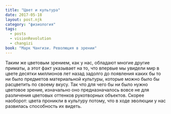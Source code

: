 ```yaml
---
title: "Цвет и культура"
date: 2017-05-18
layout: post.njk
category: "физиология"
tags:
  - posts
  - visionRevolution
  - changizi
book: "Марк Чангизи. Революция в зрении"
---
```


Таким же цветовым зрением, как у нас, обладают многие другие приматы, а этот факт указывает на то, что впервые мы увидели мир в цвете десятки миллионов лет назад задолго до появления каких бы то ни было предметов материальной культуры, которые можно было бы расцветить по своему вкусу. Так что для чего бы ни было нужно цветовое зрение, изначально оно предназначалось вовсе не для различения цветовых оттенков рукотворных объектов. Скорее наоборот: цвета проникли в культуру потому, что в ходе эволюции у нас развилась способность их видеть.
